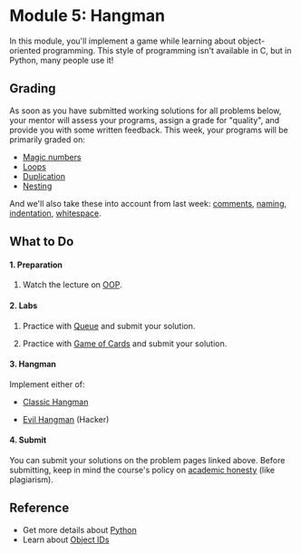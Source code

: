 # Module 5: Hangman

In this module, you'll implement a game while learning about object-oriented programming. This style of programming isn't available in C, but in Python, many people use it!


## Grading

As soon as you have submitted working solutions for all problems below, your mentor will assess your programs, assign a grade for "quality", and provide you with some written feedback. This week, your programs will be primarily graded on:

- [Magic numbers](/quality/magic-numbers)
- [Loops](/quality/loops)
- [Duplication](/quality/duplication)
- [Nesting](/quality/nesting)

And we'll also take these into account from last week: [comments](/quality/comments), [naming](/quality/naming), [indentation](/quality/indentation), [whitespace](/quality/whitespace).


## What to Do

#### 1. Preparation

1. Watch the lecture on [OOP](/lectures/oop).

#### 2. Labs

1. Practice with [Queue](/problems/queue) and submit your solution.

1. Practice with [Game of Cards](/problems/cards) and submit your solution.

#### 3. Hangman

Implement either of:

- [Classic Hangman](/problems/hangman-classic)

- [Evil Hangman](/problems/hangman-evil) (Hacker)

#### 4. Submit

You can submit your solutions on the problem pages linked above. Before submitting, keep in mind the course's policy on [academic honesty](/syllabus#samenwerken-fraude-en-plagiaat) (like plagiarism).


## Reference

- Get more details about [Python](https://www.youtube.com/watch?v=mgBpcQRDtl0)
- Learn about [Object IDs](https://www.lynda.com/Python-tutorials/Naming-objects/418249/459118-4.html)
